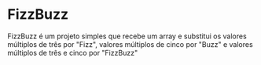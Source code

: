 # FizzBuzz

FizzBuzz é um projeto simples que recebe um array e substitui os valores múltiplos de três por "Fizz", valores múltiplos de cinco por "Buzz" e valores múltiplos de três e cinco por "FizzBuzz"
